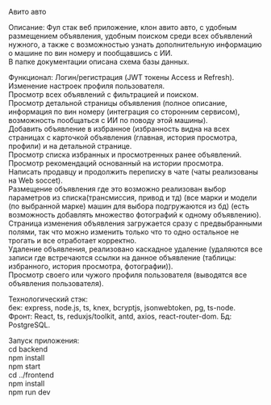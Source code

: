 Авито авто

Описание: Фул стак веб приложение, клон авито авто, с удобным размещением объявления, удобным поиском среди всех объявлений нужного, а также с возможностью узнать дополнительную информацию о машине по вин номеру и пообщавшись с ИИ.  
В папке документации описана схема базы данных.

Функционал: Логин/регистрация (JWT токены Access и Refresh).
Изменение настроек профиля пользователя.  
Просмотр всех объявлений с фильтрацией и поиском.  
Просмотр детальной страницы объявления (полное описание, информация по вин номеру (интеграция со сторонним сервисом), возможность пообщаться с ИИ по поводу этой машины).  
Добавить объявление в избранное (избранность видна на всех страницах с карточкой объявления (главная, история просмотра, профили) и на детальной странице.  
Просмотр списка избранных и просмотренных ранее объявлений.  
Просмотр рекомендаций основанный на истории просмотра.  
Написать продавцу и продолжить переписку в чате (чаты реализованы на Web soccet).  
Размещение объявления где это возможно реализован выбор параметров из списка(трансмиссия, привод и тд) (все марки и модели (по выбранной марке) машин для выбора подгружаются из бд) (есть возможность добавлять множество фотографий к одному объявлению).  
Страница изменения объявления загружается сразу с предвыбранными полями, так что можно изменить только что то одно остальное не трогать и все отработает корректно.  
Удаление объявления, реализовано каскадное удаление (удаляются все записи где встречаются ссылки на данное объявление (таблицы: избранного, история просмотра, фотографии)).  
Просмотр своего или чужого профиля пользователя (выводятся все объявления пользователя).

Технологический стэк:  
бек: express, node.js, ts, knex, bcryptjs, jsonwebtoken, pg, ts-node.  
Фронт: React, ts, reduxjs/toolkit, antd, axios, react-router-dom. Бд: PostgreSQL.

Запуск приложения:  
cd backend  
npm install  
npm start  
cd ../frontend  
npm install  
npm run dev
